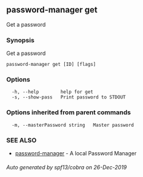 ## password-manager get

Get a password

### Synopsis

Get a password

```
password-manager get [ID] [flags]
```

### Options

```
  -h, --help        help for get
  -s, --show-pass   Print password to STDOUT
```

### Options inherited from parent commands

```
  -m, --masterPassword string   Master password
```

### SEE ALSO

* [password-manager](password-manager.md)	 - A local Password Manager

###### Auto generated by spf13/cobra on 26-Dec-2019
